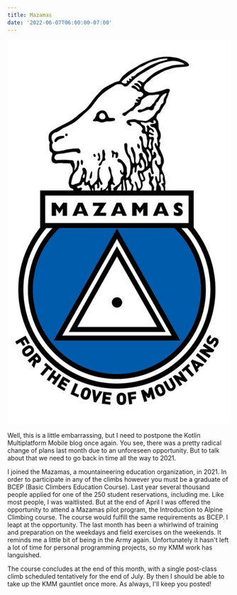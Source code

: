 ```yaml
---
title: Mazamas
date: '2022-06-07T06:00:00-07:00'
---
```

![Mazamas logo](/assets/mazama.jpeg)

Well, this is a little embarrassing, but I need to postpone the Kotlin Multiplatform Mobile blog once again.  You see, there was a pretty radical change of plans last month due to an unforeseen opportunity.  But to talk about that we need to go back in time all the way to 2021.

I joined the Mazamas, a mountaineering education organization, in 2021.  In order to participate in any of the climbs however you must be a graduate of BCEP (Basic Climbers Education Course). Last year several thousand people applied for one of the 250 student reservations, including me.  Like most people, I was waitlisted.  But at the end of April I was offered the opportunity to attend a Mazamas pilot program, the Introduction to Alpine Climbing course. The course would fulfill the same requirements as BCEP.  I leapt at the opportunity.  The last month has been a whirlwind of training and preparation on the weekdays and field exercises on the weekends.  It reminds me a little bit of being in the Army again.  Unfortunately it hasn't left a lot of time for personal programming projects, so my KMM work has languished.  

The course concludes at the end of this month, with a single post-class climb scheduled tentatively for the end of July.  By then I should be able to take up the KMM gauntlet once more.  As always, I'll keep you posted!
